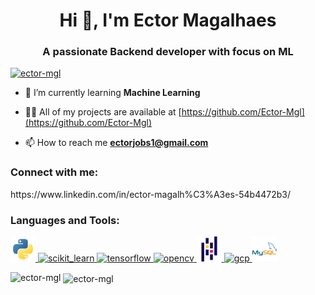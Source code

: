 <h1 align="center">Hi 👋, I'm Ector Magalhaes</h1>
<h3 align="center">A passionate Backend developer with focus on ML</h3>

<p align="left"> <a href="https://github.com/ryo-ma/github-profile-trophy"><img src="https://github-profile-trophy.vercel.app/?username=ector-mgl" alt="ector-mgl" /></a> </p>

- 🌱 I’m currently learning **Machine Learning**

- 👨‍💻 All of my projects are available at [https://github.com/Ector-Mgl](https://github.com/Ector-Mgl)

- 📫 How to reach me **ectorjobs1@gmail.com**

<h3 align="left">Connect with me:</h3>
<p align="left">
  https://www.linkedin.com/in/ector-magalh%C3%A3es-54b4472b3/
</p>

<h3 align="left">Languages and Tools:</h3>
<p align="left"> 
   <a href="https://www.python.org" target="_blank" rel="noreferrer"> <img src="https://raw.githubusercontent.com/devicons/devicon/master/icons/python/python-original.svg" alt="python" width="40" height="40"/> </a> 
   <a href="https://scikit-learn.org/" target="_blank" rel="noreferrer"> <img src="https://upload.wikimedia.org/wikipedia/commons/0/05/Scikit_learn_logo_small.svg" alt="scikit_learn" width="40" height="40"/> </a> 
  <a href="https://www.tensorflow.org" target="_blank" rel="noreferrer"> <img src="https://www.vectorlogo.zone/logos/tensorflow/tensorflow-icon.svg" alt="tensorflow" width="40" height="40"/> </a> 
  <a href="https://opencv.org/" target="_blank" rel="noreferrer"> <img src="https://www.vectorlogo.zone/logos/opencv/opencv-icon.svg" alt="opencv" width="40" height="40"/> </a> 
  <a href="https://pandas.pydata.org/" target="_blank" rel="noreferrer"> <img src="https://raw.githubusercontent.com/devicons/devicon/2ae2a900d2f041da66e950e4d48052658d850630/icons/pandas/pandas-original.svg" alt="pandas" width="40" height="40"/> </a>
  <a href="https://cloud.google.com" target="_blank" rel="noreferrer"> <img src="https://www.vectorlogo.zone/logos/google_cloud/google_cloud-icon.svg" alt="gcp" width="40" height="40"/> </a>
   <a href="https://www.mysql.com/" target="_blank" rel="noreferrer"> <img src="https://raw.githubusercontent.com/devicons/devicon/master/icons/mysql/mysql-original-wordmark.svg" alt="mysql" width="40" height="40"/> </a> 
  
</p>

<p><img align="left" src="https://github-readme-stats.vercel.app/api/top-langs?username=ector-mgl&show_icons=true&locale=en&layout=compact" alt="ector-mgl" /></p>

<p>&nbsp;<img align="center" src="https://github-readme-stats.vercel.app/api?username=ector-mgl&show_icons=true&locale=en" alt="ector-mgl" /></p>
